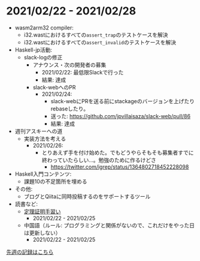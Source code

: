 # 2021/02/22 - 2021/02/28

- wasm2arm32 compiler:
    - i32.wastにおけるすべての`assert_trap`のテストケースを解決
    - i32.wastにおけるすべての`assert_invalid`のテストケースを解決
- Haskell-jp活動:
    - slack-logの修正
        - アナウンス・次の開発者の募集
            - 2021/02/22: 最低限Slackで行った
            - 結果: 達成
        - slack-webへのPR
            - 2021/02/24:
                - slack-webにPRを送る前にstackageのバージョンを上げたりrebaseしたり。
                - 送った: <https://github.com/jpvillaisaza/slack-web/pull/86>
                - 結果: 達成
- 週刊アスキーへの道
    - 実装方法を考える
        - 2021/02/26:
            - とりあえず手を付け始めた。でもどうやらそもそも募集者すでに終わっていたらしい...。勉強のために作るけどさ
                - <https://twitter.com/igrep/status/1364802718452228098>
- Haskell入門コンテンツ:
    - 課題10の不足箇所を埋める
- その他:
    - ブログとQiitaに同時投稿するのをサポートするツール
- 読書など:
    - [定理証明手習い](https://www.lambdanote.com/collections/littleprover)
        - 2021/02/22 - 2021/02/25
    - 中国語（ルール: プログラミングと関係がないので、これだけをやった日は更新しない）
        - 2021/02/22 - 2021/02/25

[先週の記録はこちら](https://github.com/igrep/daily-commits/blob/a709d8c9a2c23a1a71572cbcf1b7cdc60b769c91/yesterday.md)
